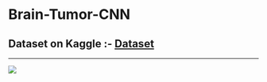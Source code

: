 # Brain-Tumor-CNN

## Dataset on Kaggle :- <a href = "https://www.kaggle.com/datasets/sartajbhuvaji/brain-tumor-classification-mri">Dataset</a>

---

![](https://upload.wikimedia.org/wikipedia/commons/thumb/5/5f/Hirnmetastase_MRT-T1_KM.jpg/330px-Hirnmetastase_MRT-T1_KM.jpg)
